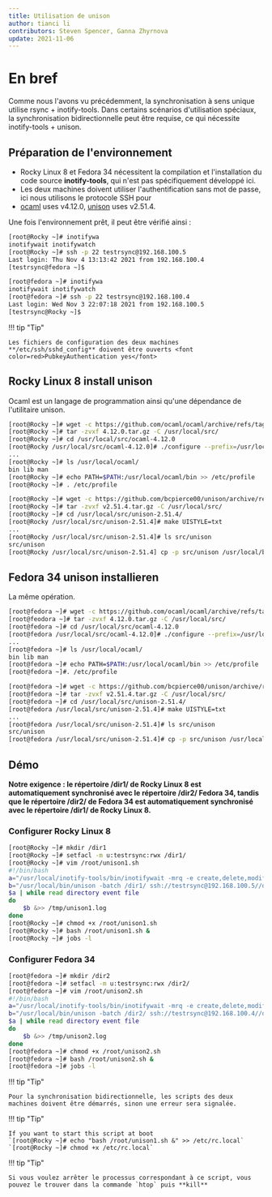 ```yaml
---
title: Utilisation de unison
author: tianci li
contributors: Steven Spencer, Ganna Zhyrnova
update: 2021-11-06
---
```


# En bref

Comme nous l'avons vu précédemment, la synchronisation à sens unique utilise rsync + inotify-tools. Dans certains scénarios d'utilisation spéciaux, la synchronisation bidirectionnelle peut être requise, ce qui nécessite inotify-tools + unison.

## Préparation de l'environnement

* Rocky Linux 8 et Fedora 34 nécessitent la compilation et l'installation du code source **inotify-tools**, qui n'est pas spécifiquement développé ici.
* Les deux machines doivent utiliser l'authentification sans mot de passe, ici nous utilisons le protocole SSH pour
* [ocaml](https://github.com/ocaml/ocaml/) uses v4.12.0, [unison](https://github.com/bcpierce00/unison/) uses v2.51.4.

Une fois l'environnement prêt, il peut être vérifié ainsi :

```bash
[root@Rocky ~]# inotifywa
inotifywait inotifywatch
[root@Rocky ~]# ssh -p 22 testrsync@192.168.100.5
Last login: Thu Nov 4 13:13:42 2021 from 192.168.100.4
[testrsync@fedora ~]$
```

```bash
[root@fedora ~]# inotifywa
inotifywait inotifywatch
[root@fedora ~]# ssh -p 22 testrsync@192.168.100.4
Last login: Wed Nov 3 22:07:18 2021 from 192.168.100.5
[testrsync@Rocky ~]$
```

!!! tip "Tip"

    Les fichiers de configuration des deux machines **/etc/ssh/sshd_config** doivent être ouverts <font color=red>PubkeyAuthentication yes</font>

## Rocky Linux 8 install unison

Ocaml est un langage de programmation ainsi qu'une dépendance de l'utilitaire unison.

```bash
[root@Rocky ~]# wget -c https://github.com/ocaml/ocaml/archive/refs/tags/4.12.0.tar.gz
[root@Rocky ~]# tar -zvxf 4.12.0.tar.gz -C /usr/local/src/
[root@Rocky ~]# cd /usr/local/src/ocaml-4.12.0
[root@Rocky /usr/local/src/ocaml-4.12.0]# ./configure --prefix=/usr/local/ocaml && make world opt && make install
...
[root@Rocky ~]# ls /usr/local/ocaml/
bin lib man
[root@Rocky ~]# echo PATH=$PATH:/usr/local/ocaml/bin >> /etc/profile
[root@Rocky ~]# . /etc/profile
```

```bash
[root@Rocky ~]# wget -c https://github.com/bcpierce00/unison/archive/refs/tags/v2.51.4.tar.gz
[root@Rocky ~]# tar -zvxf v2.51.4.tar.gz -C /usr/local/src/
[root@Rocky ~]# cd /usr/local/src/unison-2.51.4/
[root@Rocky /usr/local/src/unison-2.51.4]# make UISTYLE=txt
...
[root@Rocky /usr/local/src/unison-2.51.4]# ls src/unison
src/unison
[root@Rocky /usr/local/src/unison-2.51.4] cp -p src/unison /usr/local/bin
```

## Fedora 34 unison installieren

La même opération.

```bash
[root@fedora ~]# wget -c https://github.com/ocaml/ocaml/archive/refs/tags/4.12.0.tar.gz
[root@feodora ~]# tar -zvxf 4.12.0.tar.gz -C /usr/local/src/
[root@fedora ~]# cd /usr/local/src/ocaml-4.12.0
[root@fedora /usr/local/src/ocaml-4.12.0]# ./configure --prefix=/usr/local/ocaml && make world opt && make install
...
[root@fedora ~]# ls /usr/local/ocaml/
bin lib man
[root@fedora ~]# echo PATH=$PATH:/usr/local/ocaml/bin >> /etc/profile
[root@fedora ~]#. /etc/profile
```

```bash
[root@fedora ~]# wget -c https://github.com/bcpierce00/unison/archive/refs/tags/v2.51.4.tar.gz
[root@fedora ~]# tar -zvxf v2.51.4.tar.gz -C /usr/local/src/
[root@fedora ~]# cd /usr/local/src/unison-2.51.4/
[root@fedora /usr/local/src/unison-2.51.4]# make UISTYLE=txt
...
[root@fedora /usr/local/src/unison-2.51.4]# ls src/unison
src/unison
[root@fedora /usr/local/src/unison-2.51.4]# cp -p src/unison /usr/local/bin
```


## Démo

**Notre exigence : le répertoire /dir1/ de Rocky Linux 8 est automatiquement synchronisé avec le répertoire /dir2/ Fedora 34, tandis que le répertoire /dir2/ de Fedora 34 est automatiquement synchronisé avec le répertoire /dir1/ de Rocky Linux 8.**

### Configurer Rocky Linux 8

```bash
[root@Rocky ~]# mkdir /dir1
[root@Rocky ~]# setfacl -m u:testrsync:rwx /dir1/
[root@Rocky ~]# vim /root/unison1.sh
#!/bin/bash
a="/usr/local/inotify-tools/bin/inotifywait -mrq -e create,delete,modify,move /dir1/"
b="/usr/local/bin/unison -batch /dir1/ ssh://testrsync@192.168.100.5//dir2"
$a | while read directory event file
do
    $b &>> /tmp/unison1.log
done
[root@Rocky ~]# chmod +x /root/unison1.sh
[root@Rocky ~]# bash /root/unison1.sh &
[root@Rocky ~]# jobs -l
```

### Configurer Fedora 34

```bash
[root@fedora ~]# mkdir /dir2
[root@fedora ~]# setfacl -m u:testrsync:rwx /dir2/
[root@fedora ~]# vim /root/unison2.sh
#!/bin/bash
a="/usr/local/inotify-tools/bin/inotifywait -mrq -e create,delete,modify,move /dir2/"
b="/usr/local/bin/unison -batch /dir2/ ssh://testrsync@192.168.100.4//dir1"
$a | while read directory event file
do
    $b &>> /tmp/unison2.log
done
[root@fedora ~]# chmod +x /root/unison2.sh
[root@fedora ~]# bash /root/unison2.sh &
[root@fedora ~]# jobs -l
```

!!! tip "Tip"

    Pour la synchronisation bidirectionnelle, les scripts des deux machines doivent être démarrés, sinon une erreur sera signalée.

!!! tip "Tip"

    If you want to start this script at boot
    `[root@Rocky ~]# echo "bash /root/unison1.sh &" >> /etc/rc.local`
    `[root@Rocky ~]# chmod +x /etc/rc.local`

!!! tip "Tip"

    Si vous voulez arrêter le processus correspondant à ce script, vous pouvez le trouver dans la commande `htop` puis **kill**
